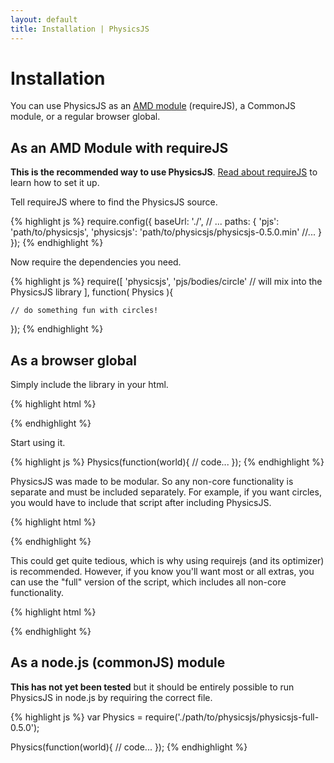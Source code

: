 ```yaml
---
layout: default
title: Installation | PhysicsJS
---
```


# Installation

You can use PhysicsJS as an [AMD module](http://requirejs.org/docs/whyamd.html) (requireJS), a CommonJS module, or a regular browser global.

## As an AMD Module with requireJS

**This is the recommended way to use PhysicsJS**. [Read about requireJS](http://requirejs.org) to learn how to set it up.

Tell requireJS where to find the PhysicsJS source.

{% highlight js %}
require.config({
    baseUrl: './',
    // ...
    paths: {
        'pjs': 'path/to/physicsjs',
        'physicsjs': 'path/to/physicsjs/physicsjs-0.5.0.min'
        //...
    }
});
{% endhighlight %}

Now require the dependencies you need.

{% highlight js %}
require([
    'physicsjs',
    'pjs/bodies/circle' // will mix into the PhysicsJS library
], function( Physics ){
    
    // do something fun with circles!
});
{% endhighlight %}

## As a browser global

Simply include the library in your html.

{% highlight html %}
<script src="scripts/physicsjs/physicsjs-VER.min.js"></script>
{% endhighlight %}

Start using it.

{% highlight js %}
Physics(function(world){
  // code...
});
{% endhighlight %}

PhysicsJS was made to be modular. So any non-core functionality is separate and must be included separately.
For example, if you want circles, you would have to include that script after including PhysicsJS.

{% highlight html %}
<script src="scripts/physicsjs/physicsjs-VER.min.js"></script>
<script src="scripts/physicsjs/bodies/circle.js"></script>
{% endhighlight %}

This could get quite tedious, which is why using requirejs (and its optimizer) is recommended. However,
if you know you'll want most or all extras, you can use the "full" version of the script, which includes
all non-core functionality.

{% highlight html %}
<script src="scripts/physicsjs/physicsjs-full-VER.min.js"></script>
{% endhighlight %}


## As a node.js (commonJS) module

**This has not yet been tested** but it should be entirely possible to run PhysicsJS in node.js by requiring
the correct file.

{% highlight js %}
var Physics = require('./path/to/physicsjs/physicsjs-full-0.5.0');

Physics(function(world){
  // code...
});
{% endhighlight %}